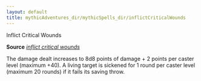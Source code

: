 ```yaml
---
layout: default
title: mythicAdventures_dir/mythicSpells_dir/inflictCriticalWounds
---
```

Inflict Critical Wounds

**Source** [_inflict critical wounds_](spells_dir/inflictCriticalWounds#_inflict-critical-wounds)

The damage dealt increases to 8d8 points of damage + 2 points per caster level (maximum +40). A living target is sickened for 1 round per caster level (maximum 20 rounds) if it fails its saving throw.

